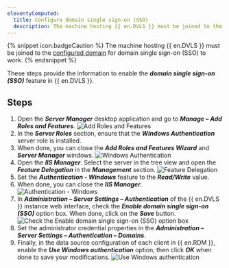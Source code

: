 ```yaml
---
eleventyComputed:
  title: Configure domain single sign-on (SSO)
  description: The machine hosting {{ en.DVLS }} must be joined to the configured domain for domain single sign-on (SSO) to work.
---
```

{% snippet icon.badgeCaution %}
The machine hosting {{ en.DVLS }} must be joined to the [configured domain](/server/web-interface/administration/configuration/server-settings/general/authentication/domain/) for domain single sign-on (SSO) to work.
{% endsnippet %}

These steps provide the information to enable the ***domain single sign-on (SSO)*** feature in {{ en.DVLS }}.

## Steps

1. Open the ***Server Manager*** desktop application and go to ***Manage – Add Roles and Features***.
![Add Roles and Features](https://cdnweb.devolutions.net/docs/docs_en_kb_KB5001.png)
1. In the ***Server Roles*** section, ensure that the ***Windows Authentication*** server role is installed. 
1. When done, you can close the ***Add Roles and Features Wizard*** and ***Server Manager*** windows.
![Windows Authentication](https://cdnweb.devolutions.net/docs/docs_en_kb_KB4378.png)
3. Open the ***IIS Manager***. Select the server in the tree view and open the ***Feature Delegation*** in the ***Management*** section.
![Feature Delegation](https://cdnweb.devolutions.net/docs/docs_en_kb_KB4379.png)
1. Set the ***Authentication - Windows*** feature to the ***Read/Write*** value. 
1. When done, you can close the ***IIS Manager***.
![Authentication - Windows](https://cdnweb.devolutions.net/docs/docs_en_kb_KB2129.png)
1. In ***Administration – Server Settings – Authentication*** of the {{ en.DVLS }} instance web interface, check the ***Enable domain single sign-on (SSO)*** option box. When done, click on the ***Save*** button.
![Check the Enable domain single sign-on (SSO) option box](https://cdnweb.devolutions.net/docs/DVLS6007_2024_1.png)
1. Set the administrator credential properties in the ***Administration – Server Settings – Authentication – Domains***.
7. Finally, in the data source configuration of each client in {{ en.RDM }}, enable the ***Use Windows authentication*** option, then click ***OK*** when done to save your modifications.
![Use Windows authentication ](https://cdnweb.devolutions.net/docs/docs_en_kb_KB4381.png)
